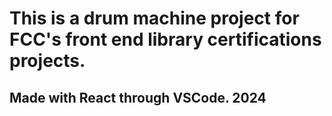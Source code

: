 # This is a drum machine project for FCC's front end library certifications projects.
## Made with React through VSCode. 2024